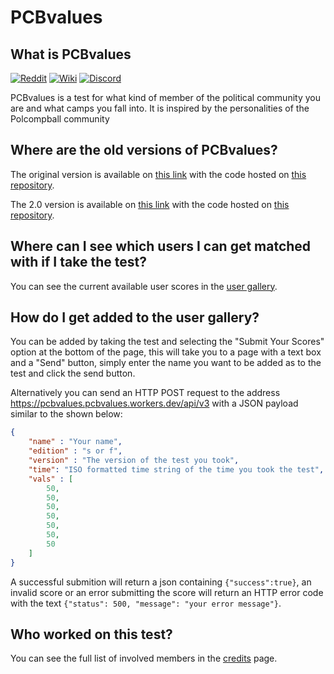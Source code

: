 # PCBvalues

## What is PCBvalues
[![Reddit](https://img.shields.io/badge/r%2FPolcompball-Reddit-%23FF4500?style=flat&logo=reddit)](https://www.reddit.com/r/Polcompball/)
[![Wiki](https://img.shields.io/badge/Polcompball-Wiki-%230000?style=flat&logo=wikipedia)](https://polcompball.wiki)
[![Discord](https://img.shields.io/badge/Polcompball-Server-%235865F2?style=flat&logo=discord)
](https://discord.gg/pyEZttNQYu)

PCBvalues is a test for what kind of member of the political community you are and what camps you fall into. It is inspired by the personalities of the Polcompball community

## Where are the old versions of PCBvalues?
The original version is available on [this link](https://polcompballvalues.github.io/legacy/) with the code hosted on [this repository](https://github.com/Polcompballvalues/legacy).

The 2.0 version is available on [this link](https://polcompballvalues.github.io/) with the code hosted on [this repository](https://github.com/Polcompballvalues/polcompballvalues.github.io).

## Where can I see which users I can get matched with if I take the test?
You can see the current available user scores in the [user gallery](https://pcbvalues.github.io/gallery.html).

## How do I get added to the user gallery?
You can be added by taking the test and selecting the "Submit Your Scores" option at the bottom of the page, this will take you to a page with a text box and a "Send" button, simply enter the name you want to be added as to the test and click the send button.

Alternatively you can send an HTTP POST request to the address <https://pcbvalues.pcbvalues.workers.dev/api/v3> with a JSON payload similar to the shown below:
```json
{
    "name" : "Your name",
    "edition" : "s or f",
    "version" : "The version of the test you took",
    "time": "ISO formatted time string of the time you took the test",
    "vals" : [
        50,
        50,
        50,
        50,
        50,
        50,
        50
    ]
}
```
A successful submition will return a json containing `{"success":true}`, an invalid score or an error submitting the score will return an HTTP error code with the text `{"status": 500, "message": "your error message"}`.


## Who worked on this test?
You can see the full list of involved members in the [credits](https://pcbvalues.github.io/credits.html) page.
